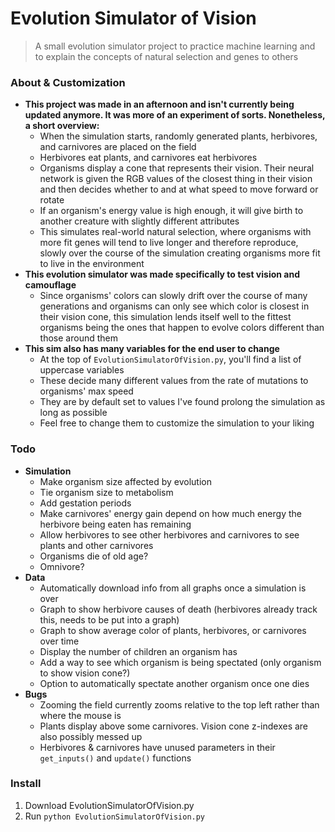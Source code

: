 # Evolution Simulator of Vision
> A small evolution simulator project to practice machine learning and to explain the concepts of natural selection and genes to others

### About & Customization
- **This project was made in an afternoon and isn't currently being updated anymore. It was more of an experiment of sorts. Nonetheless, a short overview:**
  - When the simulation starts, randomly generated plants, herbivores, and carnivores are placed on the field
  - Herbivores eat plants, and carnivores eat herbivores
  - Organisms display a cone that represents their vision. Their neural network is given the RGB values of the closest thing in their vision and then decides whether to and at what speed to move forward or rotate
  - If an organism's energy value is high enough, it will give birth to another creature with slightly different attributes
  - This simulates real-world natural selection, where organisms with more fit genes will tend to live longer and therefore reproduce, slowly over the course of the simulation creating organisms more fit to live in the environment
- **This evolution simulator was made specifically to test vision and camouflage**
  - Since organisms' colors can slowly drift over the course of many generations and organisms can only see which color is closest in their vision cone, this simulation lends itself well to the fittest organisms being the ones that happen to evolve colors different than those around them
- **This sim also has many variables for the end user to change**
  - At the top of `EvolutionSimulatorOfVision.py`, you'll find a list of uppercase variables
  - These decide many different values from the rate of mutations to organisms' max speed
  - They are by default set to values I've found prolong the simulation as long as possible
  - Feel free to change them to customize the simulation to your liking

### Todo
- **Simulation**
  - Make organism size affected by evolution
  - Tie organism size to metabolism
  - Add gestation periods
  - Make carnivores' energy gain depend on how much energy the herbivore being eaten has remaining
  - Allow herbivores to see other herbivores and carnivores to see plants and other carnivores
  - Organisms die of old age?
  - Omnivore?
- **Data**
  - Automatically download info from all graphs once a simulation is over
  - Graph to show herbivore causes of death (herbivores already track this, needs to be put into a graph)
  - Graph to show average color of plants, herbivores, or carnivores over time
  - Display the number of children an organism has
  - Add a way to see which organism is being spectated (only organism to show vision cone?)
  - Option to automatically spectate another organism once one dies
- **Bugs**
  - Zooming the field currently zooms relative to the top left rather than where the mouse is
  - Plants display above some carnivores. Vision cone z-indexes are also possibly messed up
  - Herbivores & carnivores have unused parameters in their `get_inputs()` and `update()` functions

### Install
1. Download EvolutionSimulatorOfVision.py
2. Run `python EvolutionSimulatorOfVision.py`